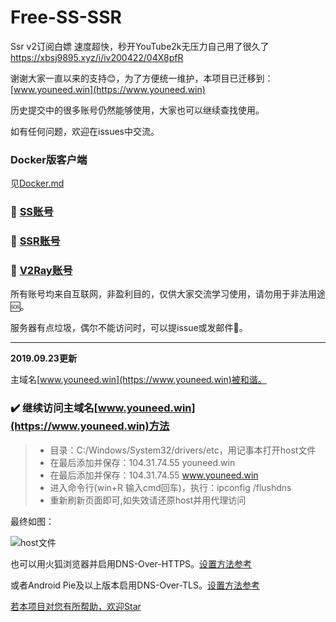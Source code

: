 # Free-SS-SSR
Ssr  v2订阅白嫖
速度超快，秒开YouTube2k无压力自己用了很久了
https://xbsj9895.xyz/i/iv200422/04X8pfR


谢谢大家一直以来的支持:blush:，为了方便统一维护，本项目已迁移到：[www.youneed.win](https://www.youneed.win)

历史提交中的很多账号仍然能够使用，大家也可以继续查找使用。

如有任何问题，欢迎在issues中交流。

### Docker版客户端

见[Docker.md](Docker.md)

### :palm_tree: [SS账号](https://www.youneed.win/free-ss)

### :deciduous_tree: [SSR账号](https://www.youneed.win/free-ssr)

### :palm_tree: [V2Ray账号](https://www.youneed.win/free-v2ray)

所有账号均来自互联网，非盈利目的，仅供大家交流学习使用，请勿用于非法用途:sos:。

服务器有点垃圾，偶尔不能访问时，可以提issue或发邮件:email:。

------
**2019.09.23更新**

主域名[www.youneed.win](https://www.youneed.win)被和谐。

### :heavy_check_mark: 继续访问主域名[www.youneed.win](https://www.youneed.win)方法

> * 目录：C:/Windows/System32/drivers/etc，用记事本打开host文件
> * 在最后添加并保存：104.31.74.55 youneed.win
> * 在最后添加并保存：104.31.74.55 www.youneed.win
> * 进入命令行(win+R 输入cmd回车)，执行：ipconfig /flushdns
> * 重新刷新页面即可,如失效请还原host并用代理访问

最终如图：

![host文件](https://raw.githubusercontent.com/dxxzst/Free-SS-SSR/master/20190823174906.png)

也可以用火狐浏览器并启用DNS-Over-HTTPS。[设置方法参考](https://www.cccitu.com/3913.html)

或者Android Pie及以上版本启用DNS-Over-TLS。[设置方法参考](https://developers.cloudflare.com/1.1.1.1/setting-up-1.1.1.1/android/)

[若本项目对您有所帮助，欢迎Star](https://github.com/dxxzst/Free-SS-SSR)
